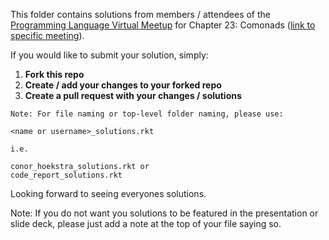 This folder contains solutions from members / attendees of the [Programming Language Virtual Meetup](https://www.meetup.com/Programming-Languages-Toronto-Meetup/) for Chapter 23: Comonads ([link to specific meeting](https://www.meetup.com/Programming-Languages-Toronto-Meetup/events/280178727/)).

If you would like to submit your solution, simply:

1. **Fork this repo**
2. **Create / add your changes to your forked repo**
3. **Create a pull request with your changes / solutions**
```
Note: For file naming or top-level folder naming, please use:

<name or username>_solutions.rkt

i.e.

conor_hoekstra_solutions.rkt or
code_report_solutions.rkt
```

Looking forward to seeing everyones solutions.

Note: If you do not want you solutions to be featured in the presentation or slide deck, please just add a note at the top of your file saying so.
